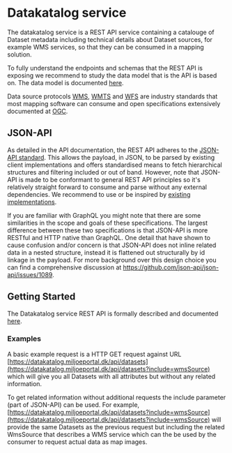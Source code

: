 # Datakatalog service

The datakatalog service is a REST API service containing a catalouge of Dataset metadata including technical details about Dataset sources, for example WMS services, so that they can be consumed in a mapping solution.

To fully understand the endpoints and schemas that the REST API is exposing we recommend to study the data model that is the API is based on. The data model is documented [here](../datamodel).

Data source protocols [WMS](https://www.ogc.org/standard/wms/), [WMTS](https://www.ogc.org/standard/wmts/) and [WFS](https://www.ogc.org/standard/wfs/) are industry standards that most mapping software can consume and open specifications extensively documented at [OGC](https://www.ogc.org).

## JSON-API

As detailed in the API documentation, the REST API adheres to the [JSON-API standard](https://jsonapi.org/). This allows the payload, in JSON, to be parsed by existing client implementations and offers standardised means to fetch hierarchical structures and filtering included or out of band. However, note that JSON-API is made to be conformant to general REST API principles so it's relatively straight forward to consume and parse without any external dependencies. We recommend to use or be inspired by [existing implementations](https://jsonapi.org/implementations/).

If you are familiar with GraphQL you might note that there are some similarities in the scope and goals of these specifications. The largest difference between these two specifications is that JSON-API is more RESTful and HTTP native than GraphQL. One detail that have shown to cause confusion and/or concern is that JSON-API does not inline related data in a nested structure, instead it is flattened out structurally by id linkage in the payload. For more background over this design choice you can find a comprehensive discussion at https://github.com/json-api/json-api/issues/1089.

## Getting Started

The Datakatalog service REST API is formally described and documented [here](https://datakatalog.udv.miljoeportal.dk/api/swagger).

### Examples

A basic example request is a HTTP GET request against URL [https://datakatalog.miljoeportal.dk/api/datasets](https://datakatalog.miljoeportal.dk/api/datasets?include=wmsSource) which will give you all Datasets with all attributes but without any related information.

To get related information without
additional requests the include parameter (part of JSON-API) can be used. For example, [https://datakatalog.miljoeportal.dk/api/datasets?include=wmsSource](https://datakatalog.miljoeportal.dk/api/datasets?include=wmsSource) will provide the same Datasets as the previous request but including the related WmsSource that describes a WMS service which can the be used by the consumer to request actual data as map images.


##



